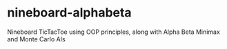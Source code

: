 # nineboard-alphabeta
Nineboard TicTacToe using OOP principles, along with Alpha Beta Minimax and Monte Carlo AIs
